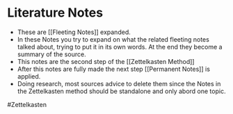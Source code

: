 # Literature Notes
- These are [[Fleeting Notes]] expanded.
- In these Notes you try to expand on what the related fleeting notes talked about, trying to put it in its own words. At the end they become a summary of the source.
- This notes are the second step of the [[Zettelkasten Method]]
- After this notes are fully made the next step [[Permanent Notes]] is applied.
- Doing research, most sources advice to delete them since the Notes in the Zettelkasten method should be standalone and only abord one topic. 

#Zettelkasten